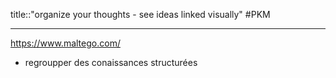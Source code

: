 title::"organize your thoughts - see ideas linked visually"
#PKM

----

https://www.maltego.com/

 - regroupper des conaissances structurées

